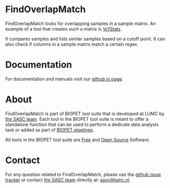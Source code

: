# FindOverlapMatch


FindOverlapMatch looks for overlapping samples in a sample matrix. An example of
a tool that creates such a matrix is
[VcfStats](https://github.com/biopet/vcfstats).

It compares samples and lists similar samples based on a cutoff point.
It can also check if columns in a sample matrix match a certain regex.
     

# Documentation

For documentation and manuals visit our [github.io page](https://biopet.github.io/findoverlapmatch).

# About


FindOverlapMatch is part of BIOPET tool suite that is developed at LUMC by [the SASC team](http://sasc.lumc.nl/).
Each tool in the BIOPET tool suite is meant to offer a standalone function that can be used to perform a
dedicate data analysis task or added as part of [BIOPET pipelines](http://biopet-docs.readthedocs.io/en/latest/).

All tools in the BIOPET tool suite are [Free](https://www.gnu.org/philosophy/free-sw.html) and
[Open Source](https://opensource.org/osd) Software.
    

# Contact


<p>
  <!-- Obscure e-mail address for spammers -->
For any question related to FindOverlapMatch, please use the
<a href='https://github.com/biopet/findoverlapmatch/issues'>github issue tracker</a>
or contact
 <a href='http://sasc.lumc.nl/'>the SASC team</a> directly at: <a href='&#109;&#97;&#105;&#108;&#116;&#111;&#58;&#115;&#97;&#115;&#99;&#64;&#108;&#117;&#109;&#99;&#46;&#110;&#108;'>
&#115;&#97;&#115;&#99;&#64;&#108;&#117;&#109;&#99;&#46;&#110;&#108;</a>.
</p>

     

